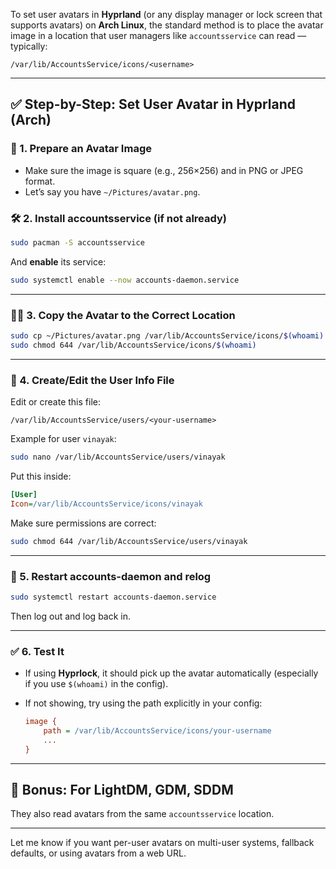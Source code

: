 To set user avatars in **Hyprland** (or any display manager or lock screen that supports avatars) on **Arch Linux**, the standard method is to place the avatar image in a location that user managers like `accountsservice` can read — typically:

```
/var/lib/AccountsService/icons/<username>
```

---

## ✅ Step-by-Step: Set User Avatar in Hyprland (Arch)

### 📸 1. **Prepare an Avatar Image**

* Make sure the image is square (e.g., 256×256) and in PNG or JPEG format.
* Let’s say you have `~/Pictures/avatar.png`.

### 🛠️ 2. **Install accountsservice (if not already)**

```bash
sudo pacman -S accountsservice
```

And **enable** its service:

```bash
sudo systemctl enable --now accounts-daemon.service
```

---

### 🧑‍💻 3. **Copy the Avatar to the Correct Location**

```bash
sudo cp ~/Pictures/avatar.png /var/lib/AccountsService/icons/$(whoami)
sudo chmod 644 /var/lib/AccountsService/icons/$(whoami)
```

---

### 📝 4. **Create/Edit the User Info File**

Edit or create this file:

```
/var/lib/AccountsService/users/<your-username>
```

Example for user `vinayak`:

```bash
sudo nano /var/lib/AccountsService/users/vinayak
```

Put this inside:

```ini
[User]
Icon=/var/lib/AccountsService/icons/vinayak
```

Make sure permissions are correct:

```bash
sudo chmod 644 /var/lib/AccountsService/users/vinayak
```

---

### 🔁 5. **Restart accounts-daemon and relog**

```bash
sudo systemctl restart accounts-daemon.service
```

Then log out and log back in.

---

### ✅ 6. **Test It**

* If using **Hyprlock**, it should pick up the avatar automatically (especially if you use `$(whoami)` in the config).
* If not showing, try using the path explicitly in your config:

  ```ini
  image {
      path = /var/lib/AccountsService/icons/your-username
      ...
  }
  ```

---

## 🧩 Bonus: For LightDM, GDM, SDDM

They also read avatars from the same `accountsservice` location.

---

Let me know if you want per-user avatars on multi-user systems, fallback defaults, or using avatars from a web URL.
